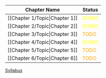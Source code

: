 
| Chapter Name                   | Status                                  |
| ------------------------------ | --------------------------------------- |
| [[Chapter 1/Topic\|Chapter 1]] | <font style="color:yellow">DOING</font> |
| [[Chapter 2/Topic\|Chapter 2]] | <font style="color:yellow">DOING</font> |
| [[Chapter 3/Topic\|Chapter 3]] | <font style="color:orange">TODO</font>  |
| [[Chapter 4/Topic\|Chapter 4]] | <font style="color:yellow">DOING</font> |
| [[Chapter 5/Topic\|Chapter 5]] | <font style="color:orange">TODO</font>  |
| [[Chapter 6/Topic\|Chapter 6]] | <font style="color:orange">TODO</font>  |
[Syllabus](https://drive.google.com/file/d/1KXdcfQV8PK_-iFKNHpsyvar4-87OjyHb/view)

